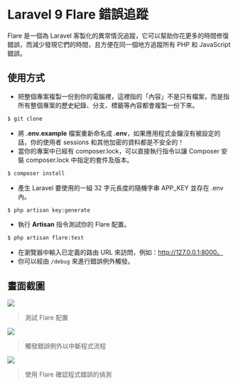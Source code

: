 # Laravel 9 Flare 錯誤追蹤

Flare 是一個為 Laravel 客製化的異常情況追蹤，它可以幫助你花更多的時間修復錯誤，而減少發現它們的時間，且方便在同一個地方追蹤所有 PHP 和 JavaScript 錯誤。

## 使用方式
- 把整個專案複製一份到你的電腦裡，這裡指的「內容」不是只有檔案，而是指所有整個專案的歷史紀錄、分支、標籤等內容都會複製一份下來。
```sh
$ git clone
```
- 將 __.env.example__ 檔案重新命名成 __.env__，如果應用程式金鑰沒有被設定的話，你的使用者 sessions 和其他加密的資料都是不安全的！
- 當你的專案中已經有 composer.lock，可以直接執行指令以讓 Composer 安裝 composer.lock 中指定的套件及版本。
```sh
$ composer install
```
- 產生 Laravel 要使用的一組 32 字元長度的隨機字串 APP_KEY 並存在 .env 內。
```sh
$ php artisan key:generate
```
- 執行 __Artisan__ 指令測試你的 Flare 配置。
```sh
$ php artisan flare:test
```
- 在瀏覽器中輸入已定義的路由 URL 來訪問，例如：http://127.0.0.1:8000。
- 你可以經由 `/debug` 來進行錯誤例外觸發。

## 畫面截圖
![](https://i.imgur.com/0PCNe93.png)
> 測試 Flare 配置

![](https://i.imgur.com/Be9JTFr.png)
> 觸發錯誤例外以中斷程式流程

![](https://i.imgur.com/o9hCw6o.png)
> 使用 Flare 確認程式錯誤的偵測